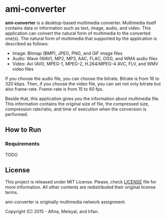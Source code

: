# ami-converter

**ami-converter** is a desktop-based multimedia converter. Multimedia itself
contains data or information such as text, image, audio, and video. This
application can convert the natural form of multimedia to the converted one(s).
The natural form of multimedia that supported by the application is described
as follows:

* Image: Bitmap (BMP), JPEG, PNG, and GIF image files
* Audio: Wave (WAV), MP2, MP3, AAC, FLAC, OGG, and WMA audio files
* Video: Avi (AVI), MPEG-1, MPEG-2, H.264/MPEG-4 AVC, FLV, and WMV video files

If you choose the audio file, you can choose the bitrate. Bitrate is from 16 to
320 kbps. Then, if you choose the video file, you can set not only bitrate but
also frame-rate. Frame-rate is from 15 to 60 fps. 

Beside that, this application gives you the information about multimedia file.
This information contains the original size of file, the compressed size,
compression rate/ratio, and time of execution when the conversion is performed.

## How to Run

### Requirements

TODO

## License

This project is released under MIT License. Please, check [LICENSE][license] file for
more information. All other contents are redistributed their original license
terms.

ami-converter is originally multimedia network assignment.

Copyright (C) 2015 - Afina, Meisyal, and Irfan.

[license]: https://github.com/meisyal/ami-converter/blob/master/LICENSE
